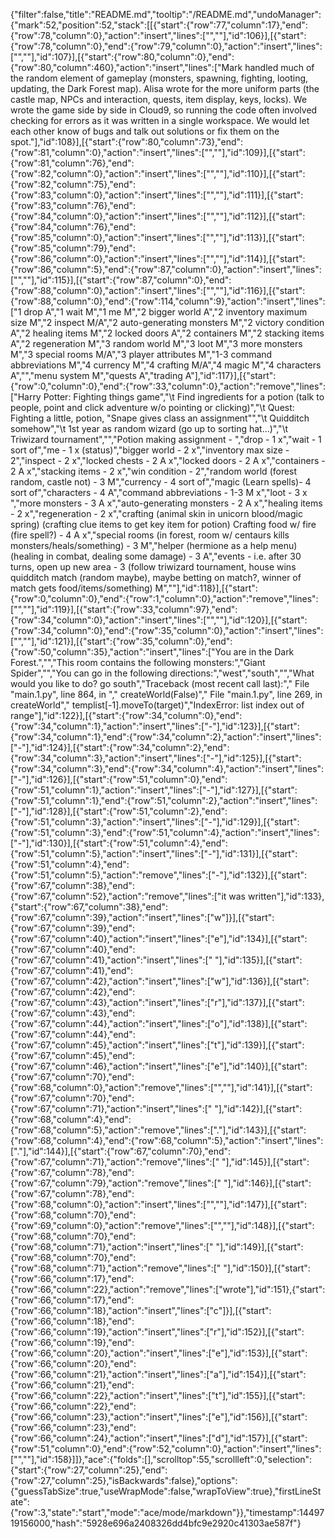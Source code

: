 {"filter":false,"title":"README.md","tooltip":"/README.md","undoManager":{"mark":52,"position":52,"stack":[[{"start":{"row":77,"column":17},"end":{"row":78,"column":0},"action":"insert","lines":["",""],"id":106}],[{"start":{"row":78,"column":0},"end":{"row":79,"column":0},"action":"insert","lines":["",""],"id":107}],[{"start":{"row":80,"column":0},"end":{"row":80,"column":460},"action":"insert","lines":["Mark handled much of the random element of gameplay (monsters, spawning, fighting, looting, updating, the Dark Forest map). Alisa wrote for the more uniform parts (the castle map, NPCs and interaction, quests, item display, keys, locks). We wrote the game side by side in Cloud9, so running the code often involved checking for errors as it was written in a single workspace. We would let each other know of bugs and talk out solutions or fix them on the spot."],"id":108}],[{"start":{"row":80,"column":73},"end":{"row":81,"column":0},"action":"insert","lines":["",""],"id":109}],[{"start":{"row":81,"column":76},"end":{"row":82,"column":0},"action":"insert","lines":["",""],"id":110}],[{"start":{"row":82,"column":75},"end":{"row":83,"column":0},"action":"insert","lines":["",""],"id":111}],[{"start":{"row":83,"column":76},"end":{"row":84,"column":0},"action":"insert","lines":["",""],"id":112}],[{"start":{"row":84,"column":76},"end":{"row":85,"column":0},"action":"insert","lines":["",""],"id":113}],[{"start":{"row":85,"column":79},"end":{"row":86,"column":0},"action":"insert","lines":["",""],"id":114}],[{"start":{"row":86,"column":5},"end":{"row":87,"column":0},"action":"insert","lines":["",""],"id":115}],[{"start":{"row":87,"column":0},"end":{"row":88,"column":0},"action":"insert","lines":["",""],"id":116}],[{"start":{"row":88,"column":0},"end":{"row":114,"column":9},"action":"insert","lines":["1 drop A","1 wait M","1 me M","2 bigger world A","2 inventory maximum size M","2 inspect M/A","2 auto-generating monsters M","2 victory condition A","2 healing items M","2 locked doors A","2 containers M","2 stacking items A","2 regeneration M","3 random world M","3 loot M","3 more monsters M","3 special rooms M/A","3 player attributes M","1-3 command abbreviations M","4 currency M","4 crafting M/A","4 magic M","4 characters A","","menu system M","quests A","trading A"],"id":117}],[{"start":{"row":0,"column":0},"end":{"row":33,"column":0},"action":"remove","lines":["Harry Potter: Fighting things game","\t      Find ingredients for a potion (talk to people, point and click adventure w/o pointing or clicking)","\t      Quest: Fighting a little, potion, \"Snape gives class an assignment\"","\t      Quidditch somehow","\t      1st year as random wizard (go up to sorting hat...)","\t      Triwizard tournament","","Potion making assignment - ","drop - 1 x","wait - 1 sort of","me - 1 x (status)","bigger world - 2 x","inventory max size - 2","inspect - 2 x","locked chests - 2 A x","locked doors - 2 A x","containers - 2 A x","stacking items - 2 x","win condition - 2","random world (forest random, castle not) - 3 M","currency - 4 sort of","magic (Learn spells)- 4 sort of","characters - 4 A","command abbreviations - 1-3 M x","loot - 3 x ","more monsters - 3 A x","auto-generating monsters - 2 A x","healing items - 2 x","regeneration - 2 x","crafting (animal skin in unicorn blood/magic spring) (crafting clue items to get key item for potion) Crafting food w/ fire (fire spell?) - 4 A x","special rooms (in forest, room w/ centaurs kills monsters/heals/something) - 3 M","helper (hermione as a help menu) (healing in combat, dealing some damage) - 3 A","events - i.e. after 30 turns, open up new area  - 3 (follow triwizard tournament, house wins quidditch match (random maybe), maybe betting on match?, winner of match gets food/items/something) M",""],"id":118}],[{"start":{"row":0,"column":0},"end":{"row":1,"column":0},"action":"remove","lines":["",""],"id":119}],[{"start":{"row":33,"column":97},"end":{"row":34,"column":0},"action":"insert","lines":["",""],"id":120}],[{"start":{"row":34,"column":0},"end":{"row":35,"column":0},"action":"insert","lines":["",""],"id":121}],[{"start":{"row":35,"column":0},"end":{"row":50,"column":35},"action":"insert","lines":["You are in the Dark Forest.","","This room contains the following monsters:","Giant Spider","","You can go in the following directions:","west","south","","What would you like to do? go south","Traceback (most recent call last):","  File \"main.1.py\", line 864, in <module>","    createWorld(False)","  File \"main.1.py\", line 269, in createWorld","    templist[-1].moveTo(target)","IndexError: list index out of range"],"id":122}],[{"start":{"row":34,"column":0},"end":{"row":34,"column":1},"action":"insert","lines":["-"],"id":123}],[{"start":{"row":34,"column":1},"end":{"row":34,"column":2},"action":"insert","lines":["-"],"id":124}],[{"start":{"row":34,"column":2},"end":{"row":34,"column":3},"action":"insert","lines":["-"],"id":125}],[{"start":{"row":34,"column":3},"end":{"row":34,"column":4},"action":"insert","lines":["-"],"id":126}],[{"start":{"row":51,"column":0},"end":{"row":51,"column":1},"action":"insert","lines":["-"],"id":127}],[{"start":{"row":51,"column":1},"end":{"row":51,"column":2},"action":"insert","lines":["-"],"id":128}],[{"start":{"row":51,"column":2},"end":{"row":51,"column":3},"action":"insert","lines":["-"],"id":129}],[{"start":{"row":51,"column":3},"end":{"row":51,"column":4},"action":"insert","lines":["-"],"id":130}],[{"start":{"row":51,"column":4},"end":{"row":51,"column":5},"action":"insert","lines":["-"],"id":131}],[{"start":{"row":51,"column":4},"end":{"row":51,"column":5},"action":"remove","lines":["-"],"id":132}],[{"start":{"row":67,"column":38},"end":{"row":67,"column":52},"action":"remove","lines":["it was written"],"id":133},{"start":{"row":67,"column":38},"end":{"row":67,"column":39},"action":"insert","lines":["w"]}],[{"start":{"row":67,"column":39},"end":{"row":67,"column":40},"action":"insert","lines":["e"],"id":134}],[{"start":{"row":67,"column":40},"end":{"row":67,"column":41},"action":"insert","lines":[" "],"id":135}],[{"start":{"row":67,"column":41},"end":{"row":67,"column":42},"action":"insert","lines":["w"],"id":136}],[{"start":{"row":67,"column":42},"end":{"row":67,"column":43},"action":"insert","lines":["r"],"id":137}],[{"start":{"row":67,"column":43},"end":{"row":67,"column":44},"action":"insert","lines":["o"],"id":138}],[{"start":{"row":67,"column":44},"end":{"row":67,"column":45},"action":"insert","lines":["t"],"id":139}],[{"start":{"row":67,"column":45},"end":{"row":67,"column":46},"action":"insert","lines":["e"],"id":140}],[{"start":{"row":67,"column":70},"end":{"row":68,"column":0},"action":"remove","lines":["",""],"id":141}],[{"start":{"row":67,"column":70},"end":{"row":67,"column":71},"action":"insert","lines":[" "],"id":142}],[{"start":{"row":68,"column":4},"end":{"row":68,"column":5},"action":"remove","lines":["."],"id":143}],[{"start":{"row":68,"column":4},"end":{"row":68,"column":5},"action":"insert","lines":["."],"id":144}],[{"start":{"row":67,"column":70},"end":{"row":67,"column":71},"action":"remove","lines":[" "],"id":145}],[{"start":{"row":67,"column":78},"end":{"row":67,"column":79},"action":"remove","lines":[" "],"id":146}],[{"start":{"row":67,"column":78},"end":{"row":68,"column":0},"action":"insert","lines":["",""],"id":147}],[{"start":{"row":68,"column":70},"end":{"row":69,"column":0},"action":"remove","lines":["",""],"id":148}],[{"start":{"row":68,"column":70},"end":{"row":68,"column":71},"action":"insert","lines":[" "],"id":149}],[{"start":{"row":68,"column":70},"end":{"row":68,"column":71},"action":"remove","lines":[" "],"id":150}],[{"start":{"row":66,"column":17},"end":{"row":66,"column":22},"action":"remove","lines":["wrote"],"id":151},{"start":{"row":66,"column":17},"end":{"row":66,"column":18},"action":"insert","lines":["c"]}],[{"start":{"row":66,"column":18},"end":{"row":66,"column":19},"action":"insert","lines":["r"],"id":152}],[{"start":{"row":66,"column":19},"end":{"row":66,"column":20},"action":"insert","lines":["e"],"id":153}],[{"start":{"row":66,"column":20},"end":{"row":66,"column":21},"action":"insert","lines":["a"],"id":154}],[{"start":{"row":66,"column":21},"end":{"row":66,"column":22},"action":"insert","lines":["t"],"id":155}],[{"start":{"row":66,"column":22},"end":{"row":66,"column":23},"action":"insert","lines":["e"],"id":156}],[{"start":{"row":66,"column":23},"end":{"row":66,"column":24},"action":"insert","lines":["d"],"id":157}],[{"start":{"row":51,"column":0},"end":{"row":52,"column":0},"action":"insert","lines":["",""],"id":158}]]},"ace":{"folds":[],"scrolltop":55,"scrollleft":0,"selection":{"start":{"row":27,"column":25},"end":{"row":27,"column":25},"isBackwards":false},"options":{"guessTabSize":true,"useWrapMode":false,"wrapToView":true},"firstLineState":{"row":3,"state":"start","mode":"ace/mode/markdown"}},"timestamp":1449719156000,"hash":"5928e696a2408326dd4bfc9e2920c41303ae587f"}